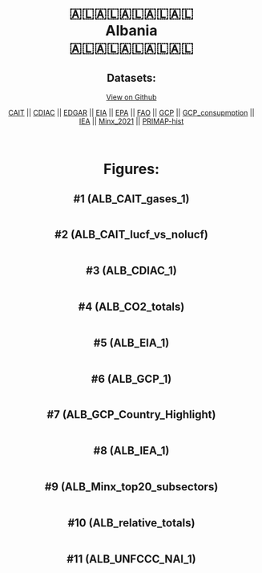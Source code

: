 
<center>
<h1 align="center">
🇦🇱🇦🇱🇦🇱🇦🇱🇦🇱
<br>
Albania
<br>
🇦🇱🇦🇱🇦🇱🇦🇱🇦🇱
</h1>
<h2>Datasets:</h2>
<p><a href="https://github.com/dquintani/GreenhouseData/tree/master/country_data/ALB_Albania/data">View on Github</a>
<br></p><p><a href="data/ALB_CAIT.csv">CAIT</a> || <a href="data/ALB_CDIAC.csv">CDIAC</a> || <a href="data/ALB_EDGAR.csv">EDGAR</a> || <a href="data/ALB_EIA.csv">EIA</a> || <a href="data/ALB_EPA.csv">EPA</a> || <a href="data/ALB_FAO.csv">FAO</a> || <a href="data/ALB_GCP.csv">GCP</a> || <a href="data/ALB_GCP_consupmption.csv">GCP_consupmption</a> || <a href="data/ALB_IEA.csv">IEA</a> || <a href="data/ALB_Minx_2021.csv">Minx_2021</a> || <a href="data/ALB_PRIMAP-hist.csv">PRIMAP-hist</a></p><p><br></p>
<h1>Figures:</h1><h2>#1 (ALB_CAIT_gases_1)</h2>
<p><img alt="" src="figures/ALB_CAIT_gases_1.png" /></p><h2>#2 (ALB_CAIT_lucf_vs_nolucf)</h2>
<p><img alt="" src="figures/ALB_CAIT_lucf_vs_nolucf.png" /></p><h2>#3 (ALB_CDIAC_1)</h2>
<p><img alt="" src="figures/ALB_CDIAC_1.png" /></p><h2>#4 (ALB_CO2_totals)</h2>
<p><img alt="" src="figures/ALB_CO2_totals.png" /></p><h2>#5 (ALB_EIA_1)</h2>
<p><img alt="" src="figures/ALB_EIA_1.png" /></p><h2>#6 (ALB_GCP_1)</h2>
<p><img alt="" src="figures/ALB_GCP_1.png" /></p><h2>#7 (ALB_GCP_Country_Highlight)</h2>
<p><img alt="" src="figures/ALB_GCP_Country_Highlight.png" /></p><h2>#8 (ALB_IEA_1)</h2>
<p><img alt="" src="figures/ALB_IEA_1.png" /></p><h2>#9 (ALB_Minx_top20_subsectors)</h2>
<p><img alt="" src="figures/ALB_Minx_top20_subsectors.png" /></p><h2>#10 (ALB_relative_totals)</h2>
<p><img alt="" src="figures/ALB_relative_totals.png" /></p><h2>#11 (ALB_UNFCCC_NAI_1)</h2>
<p><img alt="" src="figures/ALB_UNFCCC_NAI_1.png" /></p>